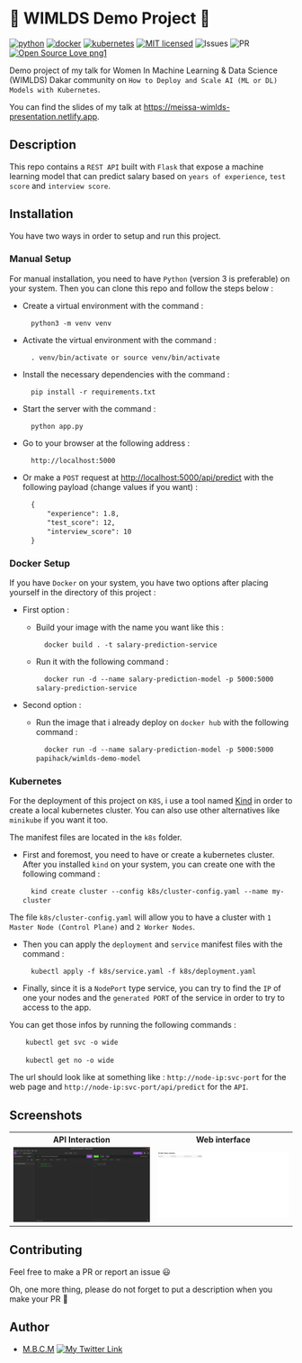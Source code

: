 # 🚀 WIMLDS Demo Project 🚀

[![python](https://img.shields.io/badge/Python-3776AB?style=for-the-badge&logo=python&logoColor=white)](https://img.shields.io/badge/Python-3776AB?style=for-the-badge&logo=python&logoColor=white)
[![docker](https://img.shields.io/badge/docker-3776AB?style=for-the-badge&logo=docker&logoColor=white)](https://img.shields.io/badge/docker-3776AB?style=for-the-badge&logo=docker&logoColor=white)
[![kubernetes](https://img.shields.io/badge/kubernetes-3776AB?style=for-the-badge&logo=kubernetes&logoColor=white)](https://img.shields.io/badge/kubernetes-3776AB?style=for-the-badge&logo=kubernetes&logoColor=white)
[![MIT licensed](https://img.shields.io/badge/license-mit-blue?style=for-the-badge&logo=appveyor)](./LICENSE)
![Issues](https://img.shields.io/github/issues/PapiHack/wimlds-demo?style=for-the-badge&logo=appveyor)
![PR](https://img.shields.io/github/issues-pr/PapiHack/wimlds-demo?style=for-the-badge&logo=appveyor)
[![Open Source Love png1](https://badges.frapsoft.com/os/v1/open-source.png?v=103)](https://github.com/ellerbrock/open-source-badges/)

Demo project of my talk for Women In Machine Learning & Data Science (WIMLDS) Dakar community on `How to Deploy and Scale AI (ML or DL) Models with Kubernetes`.  

You can find the slides of my talk at <https://meissa-wimlds-presentation.netlify.app>.

## Description

This repo contains a `REST API` built with `Flask` that expose a machine learning model that can predict salary based on `years of experience`, `test score` and `interview score`.

## Installation

You have two ways in order to setup and run this project.

### Manual Setup

For manual installation, you need to have `Python` (version 3 is preferable) on your system. Then you can clone this repo and follow the steps below :

- Create a virtual environment with the command :
        
        python3 -m venv venv

- Activate the virtual environment with the command :
        
        . venv/bin/activate or source venv/bin/activate

- Install the necessary dependencies with the command :
        
        pip install -r requirements.txt

- Start the server with the command :
        
        python app.py

- Go to your browser at the following address :
        
        http://localhost:5000

- Or make a `POST` request at <http://localhost:5000/api/predict> with the following payload (change values if you want) :
        
        {
            "experience": 1.8,
            "test_score": 12,
            "interview_score": 10 
        }

### Docker Setup

If you have `Docker` on your system, you have two options after placing yourself in the directory of this project :

- First option :

    - Build your image with the name you want like this :

            docker build . -t salary-prediction-service

    - Run it with the following command :

            docker run -d --name salary-prediction-model -p 5000:5000 salary-prediction-service

- Second option :

    - Run the image that i already deploy on `docker hub` with the following command :

            docker run -d --name salary-prediction-model -p 5000:5000 papihack/wimlds-demo-model
    

### Kubernetes

For the deployment of this project on `K8S`, i use a tool named [Kind](https://kind.sigs.k8s.io/docs/user/quick-start/) in order to create a local kubernetes cluster. You can also use other alternatives like `minikube` if you want it too.

The manifest files are located in the `k8s` folder.

- First and foremost, you need to have or create a kubernetes cluster. After you installed `kind` on your system, you can create one with the following command :

        kind create cluster --config k8s/cluster-config.yaml --name my-cluster

The file `k8s/cluster-config.yaml` will allow you to have a cluster with `1 Master Node (Control Plane)` and `2 Worker Nodes`.

- Then you can apply the `deployment` and `service` manifest files with the command :

        kubectl apply -f k8s/service.yaml -f k8s/deployment.yaml

- Finally, since it is a `NodePort` type service, you can try to find the `IP` of one your nodes and the `generated PORT` of the service in order to try to access to the app.

You can get those infos by running the following commands :

        kubectl get svc -o wide

        kubectl get no -o wide

The url should look like at something like : `http://node-ip:svc-port` for the web page and `http://node-ip:svc-port/api/predict` for the `API`.

## Screenshots

<table>
    <tr>
        <th>API Interaction</th>
        <th>Web interface</th>
    </tr>
    <tr>
        <td><img src="./screenshots/wimlds-demo.png"/></td>
        <td><img src="./screenshots/wimlds-demo-web.png"/></td>
    </tr>
</table>

## Contributing

Feel free to make a PR or report an issue 😃

Oh, one more thing, please do not forget to put a description when you make your PR 🙂

## Author

- [M.B.C.M](https://itdev.sn)
[![My Twitter Link](https://img.shields.io/twitter/follow/the_it_dev?style=social)](https://twitter.com/the_it_dev)